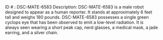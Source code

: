 ID # : DSC-MATE-6583
Description: DSC-MATE-6583 is a male robot designed to appear as a human reporter. It stands at approximately 6 feet tall and weighs 180 pounds. DSC-MATE-6583 possesses a single green cyclops eye that has been observed to emit a low-level radiation. It is always seen wearing a short peak cap, nerd glasses, a medical mask, a jade earring, and a silver chain.